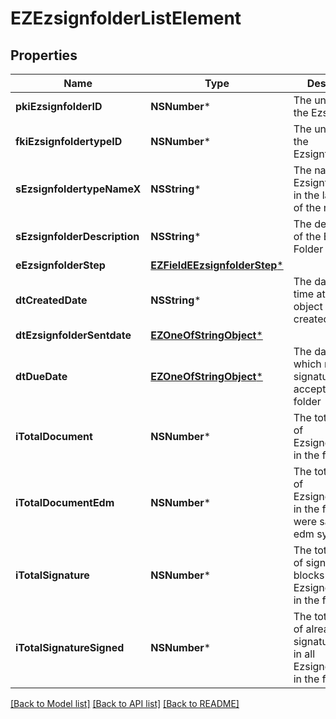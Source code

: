 # EZEzsignfolderListElement

## Properties
Name | Type | Description | Notes
------------ | ------------- | ------------- | -------------
**pkiEzsignfolderID** | **NSNumber*** | The unique ID of the Ezsignfolder | 
**fkiEzsignfoldertypeID** | **NSNumber*** | The unique ID of the Ezsignfoldertype. | 
**sEzsignfoldertypeNameX** | **NSString*** | The name of the Ezsignfoldertype in the language of the requester | 
**sEzsignfolderDescription** | **NSString*** | The description of the Ezsign Folder | 
**eEzsignfolderStep** | [**EZFieldEEzsignfolderStep***](EZFieldEEzsignfolderStep.md) |  | 
**dtCreatedDate** | **NSString*** | The date and time at which the object was created | 
**dtEzsignfolderSentdate** | [**EZOneOfStringObject***](EZOneOfStringObject.md) |  | 
**dtDueDate** | [**EZOneOfStringObject***](EZOneOfStringObject.md) | The date at which no more signature will be accepted on the folder | 
**iTotalDocument** | **NSNumber*** | The total number of Ezsigndocument in the folder | 
**iTotalDocumentEdm** | **NSNumber*** | The total number of Ezsigndocument in the folder that were saved in the edm system | 
**iTotalSignature** | **NSNumber*** | The total number of signature blocks in all Ezsigndocuments in the folder | 
**iTotalSignatureSigned** | **NSNumber*** | The total number of already signed signature blocks in all Ezsigndocuments in the folder | 

[[Back to Model list]](../README.md#documentation-for-models) [[Back to API list]](../README.md#documentation-for-api-endpoints) [[Back to README]](../README.md)


